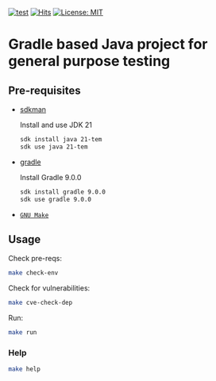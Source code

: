 [![test](https://github.com/AndriyKalashnykov/gradle-maven-simple/actions/workflows/ci.yml/badge.svg)](https://github.com/AndriyKalashnykov/gradle-maven-simple/actions/workflows/ci.yml)
[![Hits](https://hits.sh/github.com/AndriyKalashnykov/gradle-maven-simple.svg?view=today-total&style=plastic)](https://hits.sh/github.com/AndriyKalashnykov/gradle-maven-simple/)
[![License: MIT](https://img.shields.io/badge/License-MIT-brightgreen.svg)](https://opensource.org/licenses/MIT)
# Gradle based Java project for general purpose testing 

## Pre-requisites

- [sdkman](https://sdkman.io/install)

  Install and use JDK 21

    ```bash
    sdk install java 21-tem
    sdk use java 21-tem
    ```
- [gradle](https://docs.gradle.org/current/userguide/installation.html)

  Install Gradle 9.0.0

    ```bash
    sdk install gradle 9.0.0
    sdk use gradle 9.0.0
    ```
- [`GNU Make`](https://www.gnu.org/software/make/)

## Usage

Check pre-reqs:
```bash
make check-env
```

Check for vulnerabilities:
```bash
make cve-check-dep
```

Run:
```bash
make run
```

### Help

```bash
make help
```